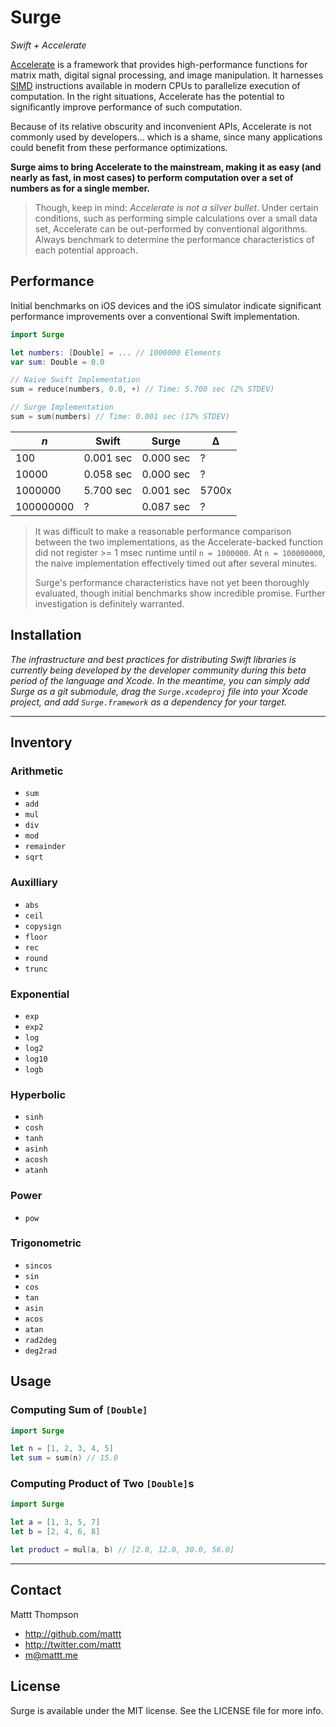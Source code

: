# Surge
*Swift + Accelerate*

[Accelerate](https://developer.apple.com/library/mac/documentation/Accelerate/Reference/AccelerateFWRef/_index.html) is a framework that provides high-performance functions for matrix math, digital signal processing, and image manipulation. It harnesses [SIMD](http://en.wikipedia.org/wiki/SIMD) instructions available in modern CPUs to parallelize execution of computation. In the right situations, Accelerate has the potential to significantly improve performance of such computation.

Because of its relative obscurity and inconvenient APIs, Accelerate is not commonly used by developers... which is a shame, since many applications could benefit from these performance optimizations.

**Surge aims to bring Accelerate to the mainstream, making it as easy (and nearly as fast, in most cases) to perform computation over a set of numbers as for a single member.**

> Though, keep in mind: _Accelerate is not a silver bullet_. Under certain conditions, such as performing simple calculations over a small data set, Accelerate can be out-performed by conventional algorithms. Always benchmark to determine the performance characteristics of each potential approach.

## Performance

Initial benchmarks on iOS devices and the iOS simulator indicate significant performance improvements over a conventional Swift implementation.

```swift
import Surge

let numbers: [Double] = ... // 1000000 Elements
var sum: Double = 0.0

// Naive Swift Implementation
sum = reduce(numbers, 0.0, +) // Time: 5.700 sec (2% STDEV)

// Surge Implementation
sum = sum(numbers) // Time: 0.001 sec (17% STDEV)
```

|    _n_     |   Swift   |   Surge   |   Δ   |
|------------|-----------|-----------|-------|
| 100        | 0.001 sec | 0.000 sec |   ?   |
| 10000      | 0.058 sec | 0.000 sec |   ?   |
| 1000000    | 5.700 sec | 0.001 sec | 5700x |
| 100000000  |    ?      | 0.087 sec |   ?   |

> It was difficult to make a reasonable performance comparison between the two implementations, as the Accelerate-backed function did not register >= 1 msec runtime  until `n = 1000000`. At `n = 100000000`, the naive implementation effectively timed out after several minutes.
>
> Surge's performance characteristics have not yet been thoroughly evaluated, though initial benchmarks show incredible promise. Further investigation is definitely warranted.

## Installation

_The infrastructure and best practices for distributing Swift libraries is currently being developed by the developer community during this beta period of the language and Xcode. In the meantime, you can simply add Surge as a git submodule, drag the `Surge.xcodeproj` file into your Xcode project, and add `Surge.framework` as a dependency for your target._

---

## Inventory

### Arithmetic

- `sum`
- `add`
- `mul`
- `div`
- `mod`
- `remainder`
- `sqrt`

### Auxilliary

- `abs`
- `ceil`
- `copysign`
- `floor`
- `rec`
- `round`
- `trunc`

### Exponential

- `exp`
- `exp2`
- `log`
- `log2`
- `log10`
- `logb`

### Hyperbolic

- `sinh`
- `cosh`
- `tanh`
- `asinh`
- `acosh`
- `atanh`

### Power

- `pow`

### Trigonometric

- `sincos`
- `sin`
- `cos`
- `tan`
- `asin`
- `acos`
- `atan`
- `rad2deg`
- `deg2rad`

## Usage

### Computing Sum of `[Double]`

```swift
import Surge

let n = [1, 2, 3, 4, 5]
let sum = sum(n) // 15.0
```

### Computing Product of Two `[Double]`s

```swift
import Surge

let a = [1, 3, 5, 7]
let b = [2, 4, 6, 8]

let product = mul(a, b) // [2.0, 12.0, 30.0, 56.0]
```

---

## Contact

Mattt Thompson

- http://github.com/mattt
- http://twitter.com/mattt
- m@mattt.me

## License

Surge is available under the MIT license. See the LICENSE file for more info.
